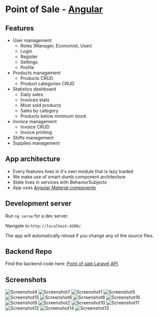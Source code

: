 # Point of Sale - [Angular](https://angular.io)

## Features
- User management 
  - Roles (Manager, Economist, User)
  - Login
  - Register
  - Settings
  - Profile
- Products management 
  - Products CRUD
  - Product categories CRUD
- Statistics dashboard
  - Daily sales
  - Invoices stats
  - Most sold products
  - Sales by category
  - Products below minimum stock
- Invoice management
  - Invoice CRUD
  - Invoce printing
- Shifts management
- Supplies management

## App architecture
- Every features lives in it's own module that is lazy loaded 
- We make use of smart-dumb component architecture
- State lives in services with BehaviorSubjects
- App uses [Angular Material components](https://material.angular.io)

## Development server

Run `ng serve` for a dev server. 

Navigate to `http://localhost:4200/`. 

The app will automatically reload if you change any of the source files.

## Backend Repo
Find the backend code here: [Point of sale Laravel API](https://github.com/eneajaho/point-of-sale-laravel).

## Screenshots
![Screenshot4](https://raw.githubusercontent.com/eneajaho/point-of-sale-angular/master/screenshots/screenshot%20(4).jpeg)
![Screenshot7](https://raw.githubusercontent.com/eneajaho/point-of-sale-angular/master/screenshots/screenshot%20(7).jpeg)
![Screenshot1](https://raw.githubusercontent.com/eneajaho/point-of-sale-angular/master/screenshots/screenshot%20(1).jpeg)
![Screenshot5](https://raw.githubusercontent.com/eneajaho/point-of-sale-angular/master/screenshots/screenshot%20(5).jpeg)
![Screenshot15](https://raw.githubusercontent.com/eneajaho/point-of-sale-angular/master/screenshots/screenshot%20(15).jpeg)
![Screenshot6](https://raw.githubusercontent.com/eneajaho/point-of-sale-angular/master/screenshots/screenshot%20(6).jpeg)
![Screenshot8](https://raw.githubusercontent.com/eneajaho/point-of-sale-angular/master/screenshots/screenshot%20(8).jpeg)
![Screenshot16](https://raw.githubusercontent.com/eneajaho/point-of-sale-angular/master/screenshots/screenshot%20(16).jpeg)
![Screenshot9](https://raw.githubusercontent.com/eneajaho/point-of-sale-angular/master/screenshots/screenshot%20(9).jpeg)
![Screenshot2](https://raw.githubusercontent.com/eneajaho/point-of-sale-angular/master/screenshots/screenshot%20(2).jpeg)
![Screenshot10](https://raw.githubusercontent.com/eneajaho/point-of-sale-angular/master/screenshots/screenshot%20(10).jpeg)
![Screenshot11](https://raw.githubusercontent.com/eneajaho/point-of-sale-angular/master/screenshots/screenshot%20(11).jpeg)
![Screenshot12](https://raw.githubusercontent.com/eneajaho/point-of-sale-angular/master/screenshots/screenshot%20(12).jpeg)
![Screenshot14](https://raw.githubusercontent.com/eneajaho/point-of-sale-angular/master/screenshots/screenshot%20(14).jpeg)
![Screenshot13](https://raw.githubusercontent.com/eneajaho/point-of-sale-angular/master/screenshots/screenshot%20(13).jpeg)

